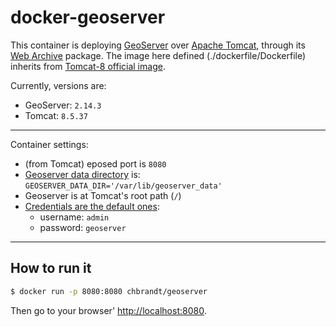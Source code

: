 # docker-geoserver

This container is deploying [GeoServer] over [Apache Tomcat], through its
[Web Archive] package.
The image here defined (./dockerfile/Dockerfile) inherits from [Tomcat-8 official image].

Currently, versions are:
* GeoServer: `2.14.3`
* Tomcat: `8.5.37`

---
Container settings:
* (from Tomcat) eposed port is `8080`
* [Geoserver data directory][2] is: `GEOSERVER_DATA_DIR='/var/lib/geoserver_data'`
* Geoserver is at Tomcat's root path (`/`)
* [Credentials are the default ones][1]:
  * username: `admin`
  * password: `geoserver`
---

[1]: https://docs.geoserver.org/latest/en/user/gettingstarted/web-admin-quickstart/index.html#logging-in
[2]: https://docs.geoserver.org/stable/en/user/datadirectory/setting.html

## How to run it

```bash
$ docker run -p 8080:8080 chbrandt/geoserver
```
Then go to your browser' <http://localhost:8080>.


[geoserver]: http://geoserver.org/
[apache tomcat]: http://tomcat.apache.org/
[web archive]: http://geoserver.org/release/stable/
[Tomcat-8 official image]: https://github.com/docker-library/tomcat/blob/master/8.5/jre8/Dockerfile
